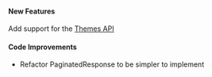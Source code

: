 #### New Features

Add support for the [Themes API](https://developer.bigcommerce.com/api-reference/store-management/themes)

#### Code Improvements

- Refactor PaginatedResponse to be simpler to implement